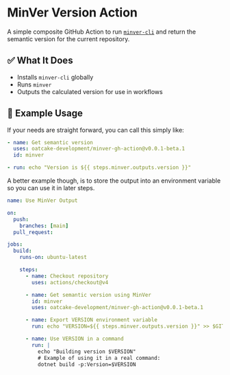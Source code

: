 # MinVer Version Action

A simple composite GitHub Action to run [`minver-cli`](https://github.com/adamralph/minver) and return the semantic version for the current repository.

## ✅ What It Does

- Installs `minver-cli` globally
- Runs `minver`
- Outputs the calculated version for use in workflows

## 🧪 Example Usage
If your needs are straight forward, you can call this simply like:
```yaml
- name: Get semantic version
  uses: oatcake-development/minver-gh-action@v0.0.1-beta.1
  id: minver

- run: echo "Version is ${{ steps.minver.outputs.version }}"
```

A better example though, is to store the output into an environment variable so you can use it in later steps.

```yaml
name: Use MinVer Output

on:
  push:
    branches: [main]
  pull_request:

jobs:
  build:
    runs-on: ubuntu-latest

    steps:
      - name: Checkout repository
        uses: actions/checkout@v4

      - name: Get semantic version using MinVer
        id: minver
        uses: oatcake-development/minver-gh-action@v0.0.1-beta.1

      - name: Export VERSION environment variable
        run: echo "VERSION=${{ steps.minver.outputs.version }}" >> $GITHUB_ENV

      - name: Use VERSION in a command
        run: |
          echo "Building version $VERSION"
          # Example of using it in a real command:
          dotnet build -p:Version=$VERSION

```